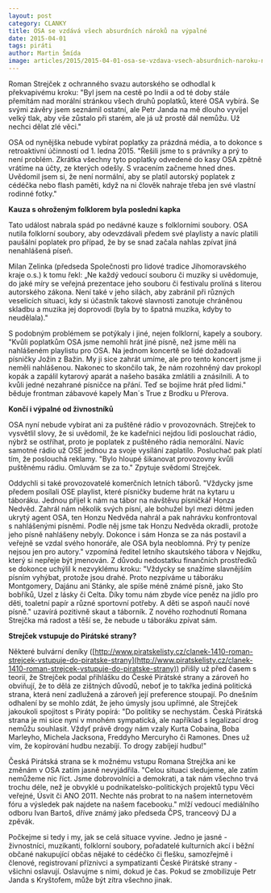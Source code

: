 ```yaml
---
layout: post
category: CLANKY
title: OSA se vzdává všech absurdních nároků na výpalné
date: 2015-04-01
tags: piráti
author: Martin Šmída
image: articles/2015/2015-04-01-osa-se-vzdava-vsech-absurdnich-naroku-na-vypalne.jpg   #751x422 pixelu
---
```

Roman Strejček z ochranného svazu autorského se odhodlal k překvapivému kroku: "Byl jsem na cestě po Indii a od té doby stále přemítám nad morální stránkou všech druhů poplatků, které OSA vybírá. Se svými závěry jsem seznámil ostatní, ale Petr Janda na mě dlouho vyvíjel velký tlak, aby vše zůstalo při starém, ale já už prostě dál nemůžu. Už nechci dělat zlé věci."

OSA od nynějška nebude vybírat poplatky za prázdná média, a to dokonce s retroaktivní účinností od 1. ledna 2015. "Řešili jsme to s právníky a prý to není problém. Zkrátka všechny tyto poplatky odvedené do kasy OSA zpětně vrátíme na účty, ze kterých odešly. S vracením začneme hned dnes. Uvědomil jsem si, že není normální, aby se platil autorský poplatek z cédéčka nebo flash paměti, když na ni člověk nahraje třeba jen své vlastní rodinné fotky."

**Kauza s ohroženým folklorem byla poslední kapka**

Tato událost nabrala spád po nedávné kauze s folklorními soubory. OSA nutila folklorní soubory, aby odevzdávali předem své playlisty a navíc platili paušální poplatek pro případ, že by se snad začala nahlas zpívat jiná nenahlášená píseň.

Milan Zelinka (předseda Společnosti pro lidové tradice Jihomoravského kraje o.s.) k tomu řekl: „Ne každý vedoucí souboru či muziky si uvědomuje, do jaké míry se veřejná prezentace jeho souboru či festivalu prolíná s literou autorského zákona. Není také v jeho silách, aby zabránil při různých veselicích situaci, kdy si účastník takové slavnosti zanotuje chráněnou skladbu a muzika jej doprovodí (byla by to špatná muzika, kdyby to neudělala)."

S podobným problémem se potýkaly i jiné, nejen folklorní, kapely a soubory. "Kvůli poplatkům OSA jsme nemohli hrát jiné písně, než jsme měli na nahlášeném playlistu pro OSA. Na jednom koncertě se lidé dožadovali písničky Jožin z Bažin. My ji sice zahrát umíme, ale pro tento koncert jsme ji neměli nahlášenou. Nakonec to skončilo tak, že nám rozohněný dav prokopl kopák a zapálil kytarový aparát a našeho basáka zmlátili a znásilnili. A to kvůli jedné nezahrané písničce na přání. Teď se bojíme hrát před lidmi." běduje frontman zábavové kapely Man´s True z Brodku u Přerova.

**Končí i výpalné od živnostníků**

OSA nyní nebude vybírat ani za puštěné rádio v provozovnách. Strejček to vysvětlil slovy, že si uvědomil, že ke kadeřnici nejdou lidi poslouchat rádio, nýbrž se ostříhat, proto je poplatek z puštěného rádia nemorální. Navíc samotné rádio už OSE jednou za svoje vysílání zaplatilo. Posluchač pak platí tím, že poslouchá reklamy. "Bylo hloupé šikanovat provozovny kvůli puštěnému rádiu. Omluvám se za to." Zpytuje svědomí Strejček.

Oddychli si také provozovatelé komerčních letních táborů. "Vždycky jsme předem posílali OSE playlist, které písničky budeme hrát na kytaru u táboráku. Jednou přijel k nám na tábor na návštěvu písničkář Honza Nedvěd. Zahrál nám několik svých písní, ale bohužel byl mezi dětmi jeden ukrytý agent OSA, ten Honzu Nedvěda nahrál a pak nahrávku konfrontoval s nahlášenými písněmi. Podle něj jsme tak Honzu Nedvěda okradli, protože jeho písně nahlášeny nebyly. Dokonce i sám Honza se za nás postavil a veřejně se vzdal svého honoráře, ale OSA byla neoblomná. Prý ty peníze nejsou jen pro autory." vzpomíná ředitel letního skautského tábora v Nejdku, který si nepřeje být jmenován. Z důvodu nedostatku finančních prostředků se dokonce uchýlil k nezvyklému kroku: "Vždycky se snažíme slavnějším písním vyhýbat, protože jsou drahé. Proto nezpíváme u táboráku Montgomery, Dajánu ani Stánky, ale spíše méně známé písně, jako Sto bobříků, Uzel z lásky či Celta. Díky tomu nám zbyde více peněz na jídlo pro děti, toaletní papír a různé sportovní potřeby. A děti se aspoň naučí nové písně." uzavírá pozitivně skaut a táborník. Z nového rozhodnutí Romana Strejčka má radost a těší se, že nebude u táboráku zpívat sám.

**Strejček vstupuje do Pirátské strany?**

Některé bulvární deníky ([http://www.piratskelisty.cz/clanek-1410-roman-strejcek-vstupuje-do-piratske-strany](http://www.piratskelisty.cz/clanek-1410-roman-strejcek-vstupuje-do-piratske-strany)) přišly už před časem s teorií, že Strejček podal přihlášku do České Pirátské strany a zároveň ho obviňují, že to dělá ze zištných důvodů, neboť je to takřka jediná politická strana, která není zadlužená a zároveň její preference stoupají. Po dnešním odhalení by se mohlo zdát, že jeho úmysly jsou upřímné, ale Strejček jakoukoli spojitost s Piráty popírá: "Do politiky se nechystám. Česká Pirátská strana je mi sice nyní v mnohém sympatická, ale například s legalizací drog nemůžu souhlasit. Vždyť právě drogy nám vzaly Kurta Cobaina, Boba Marleyho, Michela Jacksona, Freddyho Mercuryho či Ramones. Dnes už vím, že kopírování hudbu nezabíjí. To drogy zabíjejí hudbu!"

Česká Pirátská strana se k možnému vstupu Romana Strejčka ani ke změnám v OSA zatím jasně nevyjádřila. "Celou situaci sledujeme, ale zatím nemůžeme nic říct. Jsme dobrovolníci a demokrati, a tak nám všechno trvá trochu déle, než je obvyklé u podnikatelsko-politických projektů typu Věci veřejné, Úsvit či ANO 2011. Nechte nás probrat to na našem internetovém fóru a výsledek pak najdete na našem facebooku." mlží vedoucí mediálního odboru Ivan Bartoš, dříve známý jako předseda ČPS, tranceový DJ a zpěvák.

Počkejme si tedy i my, jak se celá situace vyvine. Jedno je jasné - živnostníci, muzikanti, folklorní soubory, pořadatelé kulturních akcí i běžní občané nakupující občas nějaké to cédéčko či flešku, samozřejmě i členové, registrovaní příznivci a sympatizanti České Pirátské strany - všichni oslavují. Oslavujme s nimi, dokud je čas. Pokud se zmobilizuje Petr Janda s Kryštofem, může být zítra všechno jinak.